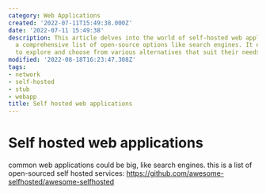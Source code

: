 ```yaml
---
category: Web Applications
created: '2022-07-11T15:49:38.000Z'
date: '2022-07-11 15:49:38'
description: This article delves into the world of self-hosted web applications, offering
  a comprehensive list of open-source options like search engines. It empowers readers
  to explore and choose from various alternatives that suit their needs and preferences.
modified: '2022-08-18T16:23:47.308Z'
tags:
- network
- self-hosted
- stub
- webapp
title: Self hosted web applications
---
```


# Self hosted web applications

common web applications could be big, like search engines. this is a list of open-sourced self hosted services:
https://github.com/awesome-selfhosted/awesome-selfhosted
